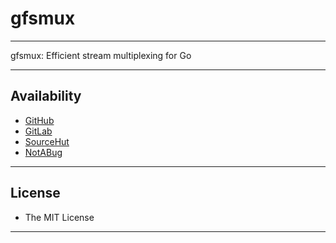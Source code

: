 # gfsmux

----

gfsmux: Efficient stream multiplexing for Go

----

## Availability

- [GitHub](https://github.com/johnsonjh/gfsmux)
- [GitLab](https://gitlab.com/johnsonjh/gfsmux)
- [SourceHut](https://sr.ht/~trn/gfsmux)
- [NotABug](https://notabug.org/trn/gfsmux)

----

## License

- The MIT License

----
